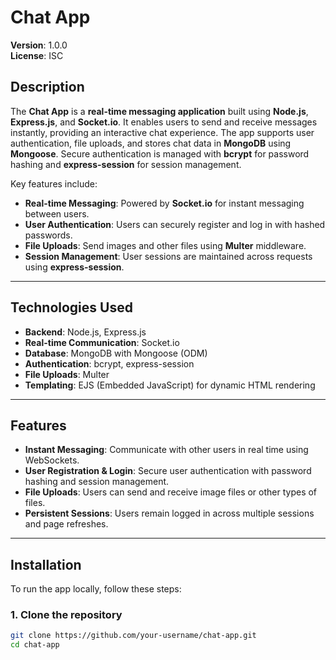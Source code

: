 # Chat App

**Version**: 1.0.0  
**License**: ISC

## Description

The **Chat App** is a **real-time messaging application** built using **Node.js**, **Express.js**, and **Socket.io**. It enables users to send and receive messages instantly, providing an interactive chat experience. The app supports user authentication, file uploads, and stores chat data in **MongoDB** using **Mongoose**. Secure authentication is managed with **bcrypt** for password hashing and **express-session** for session management.

Key features include:

- **Real-time Messaging**: Powered by **Socket.io** for instant messaging between users.
- **User Authentication**: Users can securely register and log in with hashed passwords.
- **File Uploads**: Send images and other files using **Multer** middleware.
- **Session Management**: User sessions are maintained across requests using **express-session**.


---

## Technologies Used

- **Backend**: Node.js, Express.js
- **Real-time Communication**: Socket.io
- **Database**: MongoDB with Mongoose (ODM)
- **Authentication**: bcrypt, express-session
- **File Uploads**: Multer
- **Templating**: EJS (Embedded JavaScript) for dynamic HTML rendering

---

## Features

- **Instant Messaging**: Communicate with other users in real time using WebSockets.
- **User Registration & Login**: Secure user authentication with password hashing and session management.
- **File Uploads**: Users can send and receive image files or other types of files.
- **Persistent Sessions**: Users remain logged in across multiple sessions and page refreshes.

---

## Installation

To run the app locally, follow these steps:

### 1. Clone the repository

```bash
git clone https://github.com/your-username/chat-app.git
cd chat-app
